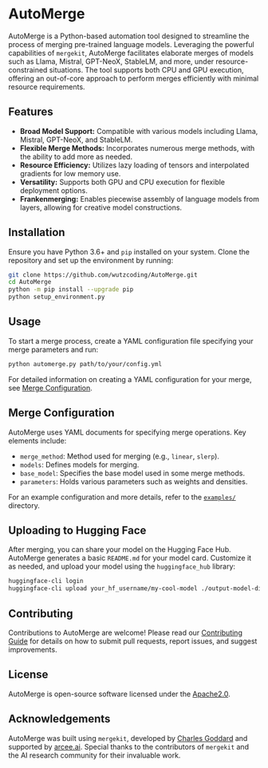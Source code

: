 # AutoMerge

AutoMerge is a Python-based automation tool designed to streamline the process of merging pre-trained language models. Leveraging the powerful capabilities of `mergekit`, AutoMerge facilitates elaborate merges of models such as Llama, Mistral, GPT-NeoX, StableLM, and more, under resource-constrained situations. The tool supports both CPU and GPU execution, offering an out-of-core approach to perform merges efficiently with minimal resource requirements.

## Features

- **Broad Model Support:** Compatible with various models including Llama, Mistral, GPT-NeoX, and StableLM.
- **Flexible Merge Methods:** Incorporates numerous merge methods, with the ability to add more as needed.
- **Resource Efficiency:** Utilizes lazy loading of tensors and interpolated gradients for low memory use.
- **Versatility:** Supports both GPU and CPU execution for flexible deployment options.
- **Frankenmerging:** Enables piecewise assembly of language models from layers, allowing for creative model constructions.

## Installation

Ensure you have Python 3.6+ and `pip` installed on your system. Clone the repository and set up the environment by running:

```sh
git clone https://github.com/wutzcoding/AutoMerge.git
cd AutoMerge
python -m pip install --upgrade pip
python setup_environment.py
```

## Usage

To start a merge process, create a YAML configuration file specifying your merge parameters and run:

```sh
python automerge.py path/to/your/config.yml
```

For detailed information on creating a YAML configuration for your merge, see [Merge Configuration](#merge-configuration).

## Merge Configuration

AutoMerge uses YAML documents for specifying merge operations. Key elements include:

- `merge_method`: Method used for merging (e.g., `linear`, `slerp`).
- `models`: Defines models for merging.
- `base_model`: Specifies the base model used in some merge methods.
- `parameters`: Holds various parameters such as weights and densities.

For an example configuration and more details, refer to the [`examples/`](examples/) directory.

## Uploading to Hugging Face

After merging, you can share your model on the Hugging Face Hub. AutoMerge generates a basic `README.md` for your model card. Customize it as needed, and upload your model using the `huggingface_hub` library:

```sh
huggingface-cli login
huggingface-cli upload your_hf_username/my-cool-model ./output-model-directory
```

## Contributing

Contributions to AutoMerge are welcome! Please read our [Contributing Guide](CONTRIBUTING.md) for details on how to submit pull requests, report issues, and suggest improvements.

## License

AutoMerge is open-source software licensed under the [Apache2.0](LICENSE).

## Acknowledgements

AutoMerge was built using `mergekit`, developed by [Charles Goddard](https://github.com/cg123) and supported by [arcee.ai](https://www.arcee.ai/). Special thanks to the contributors of `mergekit` and the AI research community for their invaluable work.
